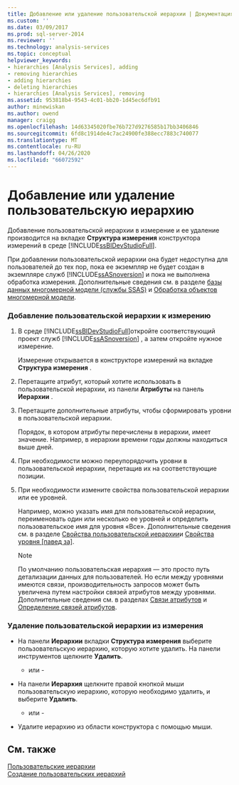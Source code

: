 ```yaml
---
title: Добавление или удаление пользовательской иерархии | Документация Майкрософт
ms.custom: ''
ms.date: 03/09/2017
ms.prod: sql-server-2014
ms.reviewer: ''
ms.technology: analysis-services
ms.topic: conceptual
helpviewer_keywords:
- hierarchies [Analysis Services], adding
- removing hierarchies
- adding hierarchies
- deleting hierarchies
- hierarchies [Analysis Services], removing
ms.assetid: 953818b4-9543-4c01-bb20-1d45ec6dfb91
author: minewiskan
ms.author: owend
manager: craigg
ms.openlocfilehash: 14d63345020fbe76b727d9276585b17bb3406846
ms.sourcegitcommit: 6fd8c1914de4c7ac24900fe388ecc7883c740077
ms.translationtype: MT
ms.contentlocale: ru-RU
ms.lasthandoff: 04/26/2020
ms.locfileid: "66072592"
---
```

# <a name="add-or-delete-a-user-defined-hierarchy"></a>Добавление или удаление пользовательскую иерархию
  Добавление пользовательской иерархии в измерение и ее удаление производится на вкладке **Структура измерения** конструктора измерений в среде [!INCLUDE[ssBIDevStudioFull](../../includes/ssbidevstudiofull-md.md)].  
  
 При добавлении пользовательской иерархии она будет недоступна для пользователей до тех пор, пока ее экземпляр не будет создан в экземпляре служб [!INCLUDE[ssASnoversion](../../includes/ssasnoversion-md.md)] и пока не выполнена обработка измерения. Дополнительные сведения см. в разделе [базы данных многомерной модели &#40;службы SSAS&#41;](multidimensional-model-databases-ssas.md) и [Обработка объектов многомерной модели](processing-a-multidimensional-model-analysis-services.md).  
  
### <a name="to-add-a-user-defined-hierarchy-to-a-dimension"></a>Добавление пользовательской иерархии к измерению  
  
1.  В среде [!INCLUDE[ssBIDevStudioFull](../../includes/ssbidevstudiofull-md.md)]откройте соответствующий проект служб [!INCLUDE[ssASnoversion](../../includes/ssasnoversion-md.md)] , а затем откройте нужное измерение.  
  
     Измерение открывается в конструкторе измерений на вкладке **Структура измерения** .  
  
2.  Перетащите атрибут, который хотите использовать в пользовательской иерархии, из панели **Атрибуты** на панель **Иерархии** .  
  
3.  Перетащите дополнительные атрибуты, чтобы сформировать уровни в пользовательской иерархии.  
  
     Порядок, в котором атрибуты перечислены в иерархии, имеет значение. Например, в иерархии времени годы должны находиться выше дней.  
  
4.  При необходимости можно переупорядочить уровни в пользовательской иерархии, перетащив их на соответствующие позиции.  
  
5.  При необходимости измените свойства пользовательской иерархии или ее уровней.  
  
     Например, можно указать имя для пользовательской иерархии, переименовать один или несколько ее уровней и определить пользовательское имя для уровня «Все». Дополнительные сведения см. в разделе [Свойства пользовательской иерархии](../multidimensional-models-olap-logical-dimension-objects/user-hierarchies-properties.md)и [Свойства уровня &#91;павед за&#93;](../multidimensional-models-olap-logical-dimension-objects/user-hierarchies-level-properties.md).  
  
    > [!NOTE]  
    >  По умолчанию пользовательская иерархия — это просто путь детализации данных для пользователей. Но если между уровнями имеются связи, производительность запросов может быть увеличена путем настройки связей атрибутов между уровнями. Дополнительные сведения см. в разделах [Связи атрибутов](../multidimensional-models-olap-logical-dimension-objects/attribute-relationships.md) и [Определение связей атрибутов](attribute-relationships-define.md).  
  
### <a name="to-remove-a-user-defined-hierarchy-from-a-dimension"></a>Удаление пользовательской иерархии из измерения  
  
-   На панели **Иерархии** вкладки **Структура измерения** выберите пользовательскую иерархию, которую хотите удалить. На панели инструментов щелкните **Удалить**.  
  
     - или -  
  
-   На панели **Иерархия** щелкните правой кнопкой мыши пользовательскую иерархию, которую необходимо удалить, и выберите **Удалить**.  
  
     - или -  
  
-   Удалите иерархию из области конструктора с помощью мыши.  
  
## <a name="see-also"></a>См. также  
 [Пользовательские иерархии](../multidimensional-models-olap-logical-dimension-objects/user-hierarchies.md)   
 [Создание пользовательских иерархий](user-defined-hierarchies-create.md)  
  
  
